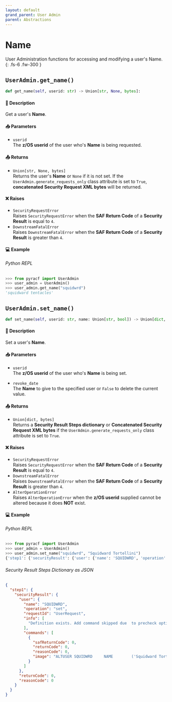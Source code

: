 ```yaml
---
layout: default
grand_parent: User Admin
parent: Abstractions
---
```


# Name

User Administration functions for accessing and modifying a user's Name. 
{: .fs-6 .fw-300 }

## `UserAdmin.get_name()`

```python
def get_name(self, userid: str) -> Union[str, None, bytes]:
```

#### 📄 Description

Get a user's **Name**.

#### 📥 Parameters
* `userid`<br>
  The **z/OS userid** of the user who's **Name** is being requested.

#### 📤 Returns
* `Union[str, None, bytes]`<br>
  Returns the user's **Name** or `None` if it is not set. If the `UserAdmin.generate_requests_only` class attribute is set to `True`, **concatenated Security Request XML bytes** will be returned.

#### ❌ Raises
* `SecurityRequestError`<br>
  Raises `SecurityRequestError` when the **SAF Return Code** of a **Security Result** is equal to `4`.
* `DownstreamFatalError`<br>
  Raises `DownstreamFatalError` when the **SAF Return Code** of a **Security Result** is greater than `4`.

#### 💻 Example

###### Python REPL
```python
>>> from pyracf import UserAdmin
>>> user_admin = UserAdmin()
>>> user_admin.get_name("squidwrd")
'squidward tentacles'
```

## `UserAdmin.set_name()`

```python
def set_name(self, userid: str, name: Union[str, bool]) -> Union[dict, bytes]:
```

#### 📄 Description

Set a user's **Name**.

#### 📥 Parameters
* `userid`<br>
  The **z/OS userid** of the user who's **Name** is being set.

* `revoke_date`<br>
  The **Name** to give to the specified user or `False` to delete the current value.

#### 📤 Returns
* `Union[dict, bytes]`<br>
  Returns a **Security Result Steps dictionary** or **Concatenated Security Request XML bytes** if the `UserAdmin.generate_requests_only` class attribute is set to `True`.

#### ❌ Raises
* `SecurityRequestError`<br>
  Raises `SecurityRequestError` when the **SAF Return Code** of a **Security Result** is equal to `4`.
* `DownstreamFatalError`<br>
  Raises `DownstreamFatalError` when the **SAF Return Code** of a **Security Result** is greater than `4`.
* `AlterOperationError`<br>
  Raises `AlterOperationError` when the **z/OS userid** supplied cannot be altered because it does **NOT** exist.

#### 💻 Example

###### Python REPL
```python
>>> from pyracf import UserAdmin
>>> user_admin = UserAdmin()
>>> user_admin.set_name("squidwrd", "Squidward Tortellini")
{'step1': {'securityResult': {'user': {'name': 'SQUIDWRD', 'operation': 'set', 'requestId': 'UserRequest', 'info': ['Definition exists. Add command skipped due  to precheck option'], 'commands': [{'safReturnCode': 0, 'returnCode': 0, 'reasonCode': 0, 'image': "ALTUSER SQUIDWRD     NAME        ('Squidward Tortellini')"}]}, 'returnCode': 0, 'reasonCode': 0, 'runningUserid': 'testuser'}}}
```

###### Security Result Steps Dictionary as JSON
```json
{
  "step1": {
    "securityResult": {
      "user": {
        "name": "SQUIDWRD",
        "operation": "set",
        "requestId": "UserRequest",
        "info": [
          "Definition exists. Add command skipped due  to precheck option"
        ],
        "commands": [
          {
            "safReturnCode": 0,
            "returnCode": 0,
            "reasonCode": 0,
            "image": "ALTUSER SQUIDWRD     NAME        ('Squidward Tortellini')"
          }
        ]
      },
      "returnCode": 0,
      "reasonCode": 0
    }
  }
}
```